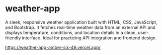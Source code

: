 # weather-app
A sleek, responsive weather application built with HTML, CSS, JavaScript, and Bootstrap. It fetches real-time weather data from an external API and displays temperature, conditions, and location details in a clean, user-friendly interface. Ideal for practicing API integration and frontend design.

https://weather-app-amber-six-49.vercel.app/
